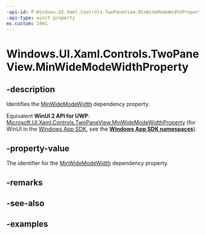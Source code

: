 ```yaml
---
-api-id: P:Windows.UI.Xaml.Controls.TwoPaneView.MinWideModeWidthProperty
-api-type: winrt property
ms.custom: 19H1
---
```


<!-- Property syntax.
public DependencyProperty MinWideModeWidthProperty { get; }
-->

# Windows.UI.Xaml.Controls.TwoPaneView.MinWideModeWidthProperty

## -description

Identifies the [MinWideModeWidth](twopaneview_minwidemodewidth.md) dependency property.

Equivalent **WinUI 2 API for UWP**: [Microsoft.UI.Xaml.Controls.TwoPaneView.MinWideModeWidthProperty](/windows/winui/api/microsoft.ui.xaml.controls.twopaneview.minwidemodewidthproperty) (for WinUI in the [Windows App SDK](/windows/apps/windows-app-sdk/), see the **[Windows App SDK namespaces](/windows/windows-app-sdk/api/winrt/)**).

## -property-value

The identifier for the [MinWideModeWidth](twopaneview_minwidemodewidth.md) dependency property.

## -remarks

## -see-also

## -examples

